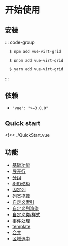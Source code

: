 # 开始使用

## 安装

::: code-group

```sh [npm]
  $ npm add vue-virt-grid
```

```sh [pnpm]
  $ pnpm add vue-virt-grid
```

```sh [yarn]
  $ yarn add vue-virt-grid
```

:::

## 依赖

- `"vue": ">=3.0.0"`

## Quick start

<!<< ./QuickStart.vue

<style>
  .vp-doc a {
    text-decoration-style: dotted;
    text-underline-offset: 4px;
  }
  .vp-doc a:hover {
    text-decoration-style: solid;
  }
</style>

## 功能

- [基础功能](/examples/base/)
- [展开行](/examples/expand/)
- [分组](/examples/group/)
- [树形结构](/examples/tree/)
- [固定列](/examples/fixed/)
- [列宽拖拽](/examples/column/)
- [自定义索引](/examples/index-view/)
- [自定义列渲染](/examples/custom/)
- [自定义类/样式](/examples/custom-class-style/)
- [事件处理](/examples/events/)
- [template](/examples/table/)
- [合并](/examples/merge/)
- [区域选中](/examples/selection/)
